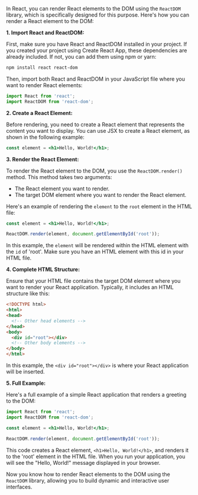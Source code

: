 In React, you can render React elements to the DOM using the `ReactDOM` library, which is specifically designed for this purpose. Here's how you can render a React element to the DOM:

**1. Import React and ReactDOM:**

First, make sure you have React and ReactDOM installed in your project. If you created your project using Create React App, these dependencies are already included. If not, you can add them using npm or yarn:

```bash
npm install react react-dom
```

Then, import both React and ReactDOM in your JavaScript file where you want to render React elements:

```jsx
import React from 'react';
import ReactDOM from 'react-dom';
```

**2. Create a React Element:**

Before rendering, you need to create a React element that represents the content you want to display. You can use JSX to create a React element, as shown in the following example:

```jsx
const element = <h1>Hello, World!</h1>;
```

**3. Render the React Element:**

To render the React element to the DOM, you use the `ReactDOM.render()` method. This method takes two arguments:

- The React element you want to render.
- The target DOM element where you want to render the React element.

Here's an example of rendering the `element` to the `root` element in the HTML file:

```jsx
const element = <h1>Hello, World!</h1>;

ReactDOM.render(element, document.getElementById('root'));
```

In this example, the `element` will be rendered within the HTML element with the `id` of 'root'. Make sure you have an HTML element with this id in your HTML file.

**4. Complete HTML Structure:**

Ensure that your HTML file contains the target DOM element where you want to render your React application. Typically, it includes an HTML structure like this:

```html
<!DOCTYPE html>
<html>
<head>
  <!-- Other head elements -->
</head>
<body>
  <div id="root"></div>
  <!-- Other body elements -->
</body>
</html>
```

In this example, the `<div id="root"></div>` is where your React application will be inserted.

**5. Full Example:**

Here's a full example of a simple React application that renders a greeting to the DOM:

```jsx
import React from 'react';
import ReactDOM from 'react-dom';

const element = <h1>Hello, World!</h1>;

ReactDOM.render(element, document.getElementById('root'));
```

This code creates a React element, `<h1>Hello, World!</h1>`, and renders it to the 'root' element in the HTML file. When you run your application, you will see the "Hello, World!" message displayed in your browser.

Now you know how to render React elements to the DOM using the `ReactDOM` library, allowing you to build dynamic and interactive user interfaces.
